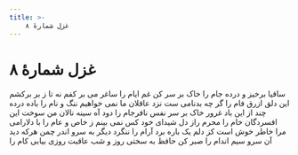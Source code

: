 ```yaml
---
title: >-
    غزل شمارهٔ ۸
---
```

# غزل شمارهٔ ۸

ساقیا برخیز و درده جام را
خاک بر سر کن غم ایام را
ساغر می بر کفم نه تا ز بر
برکشم این دلق ازرق فام را
گر چه بدنامی ست نزد عاقلان
ما نمی خواهیم ننگ و نام را
باده درده چند از این باد غرور
خاک بر سر نفس نافرجام را
دود آه سینه نالان من
سوخت این افسردگان خام را
محرم راز دل شیدای خود
کس نمی بینم ز خاص و عام را
با دلارامی مرا خاطر خوش است
کز دلم یک باره برد آرام را
ننگرد دیگر به سرو اندر چمن
هرکه دید آن سرو سیم اندام را
صبر کن حافظ به سختی روز و شب
عاقبت روزی بیابی کام را

